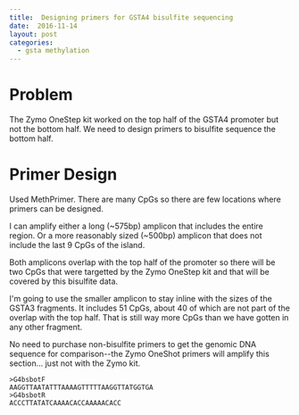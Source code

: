 ```yaml
---
title:  Designing primers for GSTA4 bisulfite sequencing
date:  2016-11-14
layout: post
categories:
  - gsta methylation
---
```


# Problem

The Zymo OneStep kit worked on the top half of the GSTA4 promoter but not the bottom half. We need to design primers to bisulfite sequence the bottom half.

# Primer Design

Used MethPrimer. There are many CpGs so there are few locations where primers can be designed.

I can amplify either a long (~575bp) amplicon that includes the entire region. Or a more reasonably sized (~500bp) amplicon that does not include the last 9 CpGs of the island.

Both amplicons overlap with the top half of the promoter so there will be two CpGs that were targetted by the Zymo OneStep kit and that will be covered by this bisulfite data.

I'm going to use the smaller amplicon to stay inline with the sizes of the GSTA3 fragments. It includes 51 CpGs, about 40 of which are not part of the overlap with the top half. That is still way more CpGs than we have gotten in any other fragment.

No need to purchase non-bisulfite primers to get the genomic DNA sequence for comparison--the Zymo OneShot primers will amplify this section... just not with the Zymo kit.

~~~
>G4bsbotF
AAGGTTAATATTTAAAAGTTTTTAAGGTTATGGTGA
>G4bsbotR
ACCCTTATATCAAAACACCAAAAACACC
~~~
